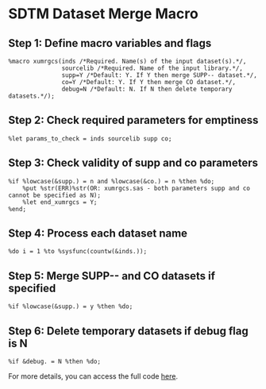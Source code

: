 # SDTM Dataset Merge Macro

## Step 1: Define macro variables and flags
```sas
%macro xumrgcs(inds /*Required. Name(s) of the input dataset(s).*/,
               sourcelib /*Required. Name of the input library.*/,
               supp=Y /*Default: Y. If Y then merge SUPP-- dataset.*/,
               co=Y /*Default: Y. If Y then merge CO dataset.*/,
               debug=N /*Default: N. If N then delete temporary datasets.*/);
```

## Step 2: Check required parameters for emptiness
```sas
%let params_to_check = inds sourcelib supp co;
```

## Step 3: Check validity of supp and co parameters
```sas
%if %lowcase(&supp.) = n and %lowcase(&co.) = n %then %do;
    %put %str(ERR)%str(OR: xumrgcs.sas - both parameters supp and co cannot be specified as N);
    %let end_xumrgcs = Y;
%end;
```

## Step 4: Process each dataset name
```sas
%do i = 1 %to %sysfunc(countw(&inds.));
```

## Step 5: Merge SUPP-- and CO datasets if specified
```sas
%if %lowcase(&supp.) = y %then %do;
```

## Step 6: Delete temporary datasets if debug flag is N
```sas
%if &debug. = N %then %do;
``` 

For more details, you can access the full code [here](https://github.com/atorus-research/atorus-sas-macros/blob/dev/sas/global/xumrgcs.sas).